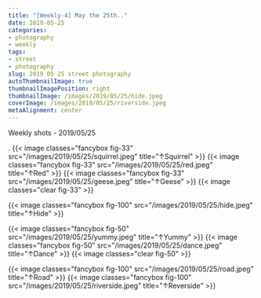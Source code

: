 ```yaml
---
title: "[Weekly-4] May the 25th.."
date: 2019-05-25
categories:
- photography
- weekly
tags:
- street
- photography
slug: 2019 05 25 street photography
autoThumbnailImage: true
thumbnailImagePosition: right
thumbnailImage: /images/2019/05/25/hide.jpeg
coverImage: /images/2019/05/25/riverside.jpeg
metaAlignment: center
---
```


Weekly shots - 2019/05/25
<!--more-->

.
{{< image classes="fancybox fig-33" src="/images/2019/05/25/squirrel.jpeg"  title="↑Squirrel" >}}
{{< image classes="fancybox fig-33" src="/images/2019/05/25/red.jpeg"  title="↑Red" >}}
{{< image classes="fancybox fig-33" src="/images/2019/05/25/geese.jpeg"  title="↑Geese" >}}
{{< image classes="clear fig-33" >}}

{{< image classes="fancybox fig-100" src="/images/2019/05/25/hide.jpeg"  title="↑Hide" >}}

{{< image classes="fancybox fig-50" src="/images/2019/05/25/yummy.jpeg"  title="↑Yummy" >}}
{{< image classes="fancybox fig-50" src="/images/2019/05/25/dance.jpeg"  title="↑Dance" >}}
{{< image classes="clear fig-50" >}}

{{< image classes="fancybox fig-100" src="/images/2019/05/25/road.jpeg"  title="↑Road" >}}
{{< image classes="fancybox fig-100" src="/images/2019/05/25/riverside.jpeg"  title="↑Reverside" >}}